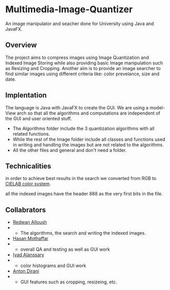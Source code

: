# Multimedia-Image-Quantizer
An image manipulator and seacher done for University using Java and JavaFX. 

## Overview
The project aims to compress images using Image Quantization and Indexed Image Storing while also providing basic Image manipulation such as Resizing and Cropping.
Another aim is to provide an image searcher to find similar images using different criteria like: color prevelance, size and date.

## Implentation
The language is Java with JavaFX to create the GUI.
We are using a model-View arch so that all the algorithms and computations are independent of the GUI and user oriented stuff.

* The Algorithms folder include the 3 quantization algorithms with all related functions.
* While the rest of the Image folder include all classes and functions used in writing and handling the images but are not related to the algorithms.
* All the other files and general and don't need a folder.

## Technicalities
in order to achieve best results in the search we converted from RGB to [CIELAB color system](https://en.wikipedia.org/wiki/CIELAB_color_space).

all the indexed images have the header 888 as the very first bits in the file.

## Collabrators
* [Redwan Alloush](https://github.com/RedWn)
* * The algorithms, the search and writing the indexed images.
* [Hasan Mothaffar](https://github.com/HasanMothaffar)
* * overall QA and testing as well as GUI work
* [Iyad Alanssary](https://github.com/IyadAlanssary)
* * color histograms and GUI work
* [Anton Dirani](https://github.com/AntonDirani)
* * GUI features such as cropping, resizeing, etc.
